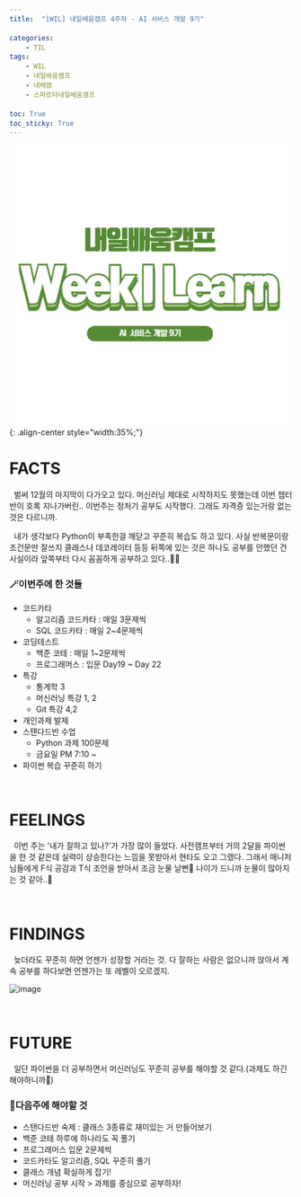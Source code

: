 ```yaml
---
title:  "[WIL] 내일배움캠프 4주차 - AI 서비스 개발 9기" 

categories: 
    - TIL
tags: 
    - WIL
    - 내일배움캠프
    - 내배캠
    - 스파르타내일배움캠프

toc: True
toc_sticky: True
---
```


![TIL](/assets/images/WIL.png){: .align-center style="width:35%;"}

# FACTS
&nbsp; 벌써 12월의 마지막이 다가오고 있다. 머신러닝 제대로 시작하지도 못했는데 이번 챕터 반이 호록 지나가버린.. 이번주는 정처기 공부도 시작했다. 그래도 자격증 있는거랑 없는 것은 다르니까.

&nbsp; 내가 생각보다 Python이 부족한걸 깨닫고 꾸준히 복습도 하고 있다. 사실 반복문이랑 조건문만 잘쓰지 클래스나 데코레이터 등등 뒤쪽에 있는 것은 하나도 공부를 안했던 건 사실이라 앞쪽부터 다시 꼼꼼하게 공부하고 있다..😶‍🌫️


<h3>🪄이번주에 한 것들</h3>

- 코드카타
  - 알고리즘 코드카타 : 매일 3문제씩
  - SQL 코드카타 : 매일 2~4문제씩
- 코딩테스트
  - 백준 코테 : 매일 1~2문제씩
  - 프로그래머스 : 입문 Day19 ~ Day 22
- 특강
  - 통계학 3
  - 머신러닝 특강 1, 2
  - Git 특강 4,2
- 개인과제 발제
- 스탠다드반 수업
  - Python 과제 100문제
  - 금요일 PM 7:10 ~
- 파이썬 복습 꾸준히 하기


<br>

# FEELINGS

&nbsp; 이번 주는 '내가 잘하고 있나?'가 가장 많이 들었다. 사전캠프부터 거의 2달을 파이썬을 한 것 같은데 실력이 상승한다는 느낌을 못받아서 현타도 오고 그랬다. 그래서 매니저님들에게 F식 공감과 T식 조언을 받아서 조금 눈물 날뻔🥲 나이가 드니까 눈물이 많아지는 것 같아..🫠

<br>

# FINDINGS

&nbsp; 늦더라도 꾸준히 하면 언젠가 성장할 거라는 것. 다 잘하는 사람은 없으니까 앉아서 계속 공부를 하다보면 언젠가는 또 레벨이 오르겠지. 

![image](https://github.com/user-attachments/assets/1381b40a-c38c-481e-a347-0ecbbf1ee542)

<br>

# FUTURE

&nbsp; 일단 파이썬을 더 공부하면서 머신러닝도 꾸준히 공부를 해야할 것 같다.(과제도 하긴 해야하니까🥲) 

<h3>📝다음주에 해야할 것</h3>
  
  - 스탠다드반 숙제 : 클래스 3종류로 재미있는 거 만들어보기
  - 백준 코테 하루에 하나라도 꼭 풀기
  - 프로그래머스 입문 2문제씩
  - 코드카타도 알고리즘, SQL 꾸준히 풀기
  - 클래스 개념 확실하게 잡기!
  - 머신러닝 공부 시작 > 과제를 중심으로 공부하자!